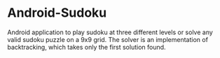 # Android-Sudoku
Android application to play sudoku at three different levels or solve any valid sudoku puzzle on a 9x9 grid. The solver is an implementation of backtracking, which takes only the first solution found.
